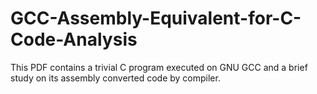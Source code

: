 # GCC-Assembly-Equivalent-for-C-Code-Analysis

This PDF contains a trivial C program executed on GNU GCC and a brief study on its assembly converted code by compiler.
